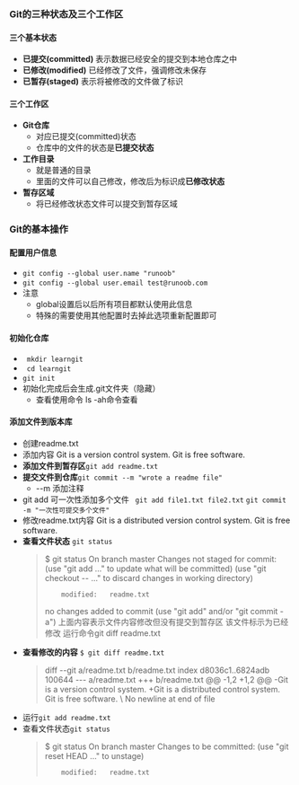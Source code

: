 ### **Git的三种状态及三个工作区**

#### **三个基本状态**
 - **已提交(committed)**
 表示数据已经安全的提交到本地仓库之中
 - **已修改(modified)**
 已经修改了文件，强调修改未保存
 - **已暂存(staged)**
 表示将被修改的文件做了标识
####  **三个工作区**
 - **Git仓库**
	 - 对应已提交(committed)状态
	 - 仓库中的文件的状态是**已提交状态**
 - **工作目录**
	 - 就是普通的目录
	 - 里面的文件可以自己修改，修改后为标识成**已修改状态**
 - **暂存区域**
	 - 将已经修改状态文件可以提交到暂存区域

### **Git的基本操作**
#### **配置用户信息** 
 - `git config --global user.name "runoob"` 
 - `git config --global user.email test@runoob.com`
 - 注意
	 - global设置后以后所有项目都默认使用此信息 
	 - 特殊的需要使用其他配置时去掉此选项重新配置即可
#### **初始化仓库**
 -  ``` mkdir learngit```
 -  ``` cd learngit``` 
 -  ```git init ```
 - 初始化完成后会生成.git文件夹（隐藏） 
	 - 查看使用命令  ls -ah命令查看

#### **添加文件到版本库**

 - 创建readme.txt
 - 添加内容 
 Git is a version control system. 
Git is free software.
 - **添加文件到暂存区**`git add readme.txt`
 - **提交文件到仓库**`git commit --m "wrote a readme file"`
	- --m 添加注释
 - git add 可一次性添加多个文件
``` git add file1.txt file2.txt```
```git commit -m "一次性可提交多个文件"```
 - 修改readme.txt内容
Git is a distributed version control system.
Git is free software.
 - **查看文件状态** `git status`
	> $ git status On branch master 
	> Changes not staged for commit:  
	>  (use "git add <file>..." to update what will be committed)   (use "git
	> checkout -- <file>..." to discard changes in working directory)
	> 
	>         modified:   readme.txt
	> 
	> no changes added to commit (use "git add" and/or "git commit -a")
	上面内容表示文件内容修改但没有提交到暂存区
	该文件标示为已经修改
	运行命令git diff readme.txt
 - **查看修改的内容** ```$ git diff readme.txt ```
	> diff --git a/readme.txt b/readme.txt index
	> d8036c1..6824adb 100644
	> --- a/readme.txt
	> +++ b/readme.txt @@ -1,2 +1,2 @@
	> -Git is a version control system.
	> +Git is a distributed control system.  Git is free software. \ No newline at end of file
 - 运行`git add readme.txt` 
 - 查看文件状态`git status`
	> $ git status On branch master Changes to be committed:   (use "git
	> reset HEAD <file>..." to unstage)
	> 
	>         modified:   readme.txt








  
 

